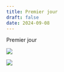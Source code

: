 ```yaml
---
title: Premier jour
draft: false
date: 2024-09-08
---
```

Premier jour

![](/img/24-09-02-16-54-21-2501.jpg)

![](/img/flag.png)
